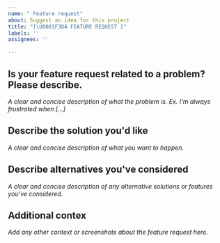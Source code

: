 ```yaml
---
name: " Feature request"
about: Suggest an idea for this project
title: "[\U0001F3D4 FEATURE REQUEST ]"
labels: ''
assignees: ''

---
```


## Is your feature request related to a problem? Please describe.
_A clear and concise description of what the problem is. Ex. I'm always frustrated when [...]_

## Describe the solution you'd like
_A clear and concise description of what you want to happen._

## Describe alternatives you've considered
_A clear and concise description of any alternative solutions or features you've considered._

## Additional contex
_Add any other context or screenshots about the feature request here._
